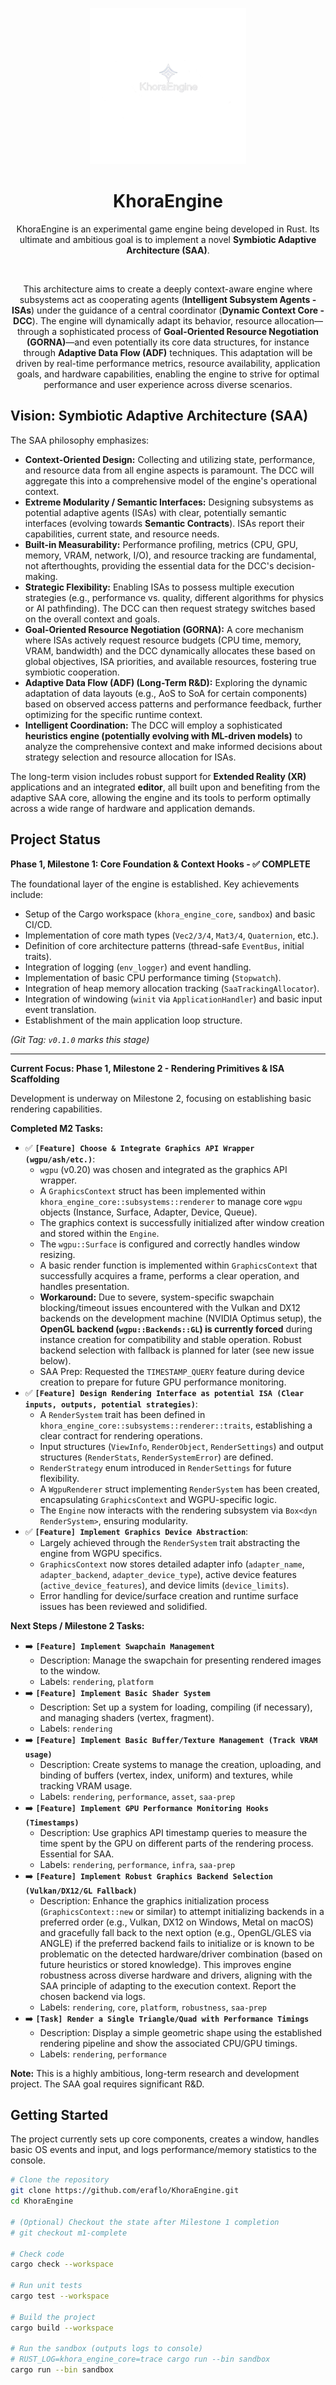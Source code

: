       
<p align="center">
  <img src="assets/logos/khora_full_logo.png" alt="KhoraEngine Logo" width="250">
</p>


<h1 align="center">KhoraEngine</h1>
<p align="center">
    KhoraEngine is an experimental game engine being developed in Rust. Its ultimate and ambitious goal is to implement a novel <strong>Symbiotic Adaptive Architecture (SAA)</strong>.
</p>

</br>

<p align="center">
This architecture aims to create a deeply context-aware engine where subsystems act as cooperating agents (<strong>Intelligent Subsystem Agents - ISAs</strong>) under the guidance of a central coordinator (<strong>Dynamic Context Core - DCC</strong>). The engine will dynamically adapt its behavior, resource allocation—through a sophisticated process of <strong>Goal-Oriented Resource Negotiation (GORNA)</strong>—and even potentially its core data structures, for instance through <strong>Adaptive Data Flow (ADF)</strong> techniques. This adaptation will be driven by real-time performance metrics, resource availability, application goals, and hardware capabilities, enabling the engine to strive for optimal performance and user experience across diverse scenarios.
</p>

## Vision: Symbiotic Adaptive Architecture (SAA)

The SAA philosophy emphasizes:

*   **Context-Oriented Design:** Collecting and utilizing state, performance, and resource data from all engine aspects is paramount. The DCC will aggregate this into a comprehensive model of the engine's operational context.
*   **Extreme Modularity / Semantic Interfaces:** Designing subsystems as potential adaptive agents (ISAs) with clear, potentially semantic interfaces (evolving towards **Semantic Contracts**). ISAs report their capabilities, current state, and resource needs.
*   **Built-in Measurability:** Performance profiling, metrics (CPU, GPU, memory, VRAM, network, I/O), and resource tracking are fundamental, not afterthoughts, providing the essential data for the DCC's decision-making.
*   **Strategic Flexibility:** Enabling ISAs to possess multiple execution strategies (e.g., performance vs. quality, different algorithms for physics or AI pathfinding). The DCC can then request strategy switches based on the overall context and goals.
*   **Goal-Oriented Resource Negotiation (GORNA):** A core mechanism where ISAs actively request resource budgets (CPU time, memory, VRAM, bandwidth) and the DCC dynamically allocates these based on global objectives, ISA priorities, and available resources, fostering true symbiotic cooperation.
*   **Adaptive Data Flow (ADF) (Long-Term R&D):** Exploring the dynamic adaptation of data layouts (e.g., AoS to SoA for certain components) based on observed access patterns and performance feedback, further optimizing for the specific runtime context.
*   **Intelligent Coordination:** The DCC will employ a sophisticated **heuristics engine (potentially evolving with ML-driven models)** to analyze the comprehensive context and make informed decisions about strategy selection and resource allocation for ISAs.

The long-term vision includes robust support for **Extended Reality (XR)** applications and an integrated **editor**, all built upon and benefiting from the adaptive SAA core, allowing the engine and its tools to perform optimally across a wide range of hardware and application demands.

## Project Status

**Phase 1, Milestone 1: Core Foundation & Context Hooks - ✅ COMPLETE**

The foundational layer of the engine is established. Key achievements include:

*   Setup of the Cargo workspace (`khora_engine_core`, `sandbox`) and basic CI/CD.
*   Implementation of core math types (`Vec2/3/4`, `Mat3/4`, `Quaternion`, etc.).
*   Definition of core architecture patterns (thread-safe `EventBus`, initial traits).
*   Integration of logging (`env_logger`) and event handling.
*   Implementation of basic CPU performance timing (`Stopwatch`).
*   Integration of heap memory allocation tracking (`SaaTrackingAllocator`).
*   Integration of windowing (`winit` via `ApplicationHandler`) and basic input event translation.
*   Establishment of the main application loop structure.

*(Git Tag: `v0.1.0` marks this stage)*

---

**Current Focus: Phase 1, Milestone 2 - Rendering Primitives & ISA Scaffolding**

Development is underway on Milestone 2, focusing on establishing basic rendering capabilities.

**Completed M2 Tasks:**

*   ✅ **`[Feature] Choose & Integrate Graphics API Wrapper (wgpu/ash/etc.)`**:
    *   `wgpu` (v0.20) was chosen and integrated as the graphics API wrapper.
    *   A `GraphicsContext` struct has been implemented within `khora_engine_core::subsystems::renderer` to manage core `wgpu` objects (Instance, Surface, Adapter, Device, Queue).
    *   The graphics context is successfully initialized after window creation and stored within the `Engine`.
    *   The `wgpu::Surface` is configured and correctly handles window resizing.
    *   A basic render function is implemented within `GraphicsContext` that successfully acquires a frame, performs a clear operation, and handles presentation.
    *   **Workaround:** Due to severe, system-specific swapchain blocking/timeout issues encountered with the Vulkan and DX12 backends on the development machine (NVIDIA Optimus setup), the **OpenGL backend (`wgpu::Backends::GL`) is currently forced** during instance creation for compatibility and stable operation. Robust backend selection with fallback is planned for later (see new issue below).
    *   SAA Prep: Requested the `TIMESTAMP_QUERY` feature during device creation to prepare for future GPU performance monitoring.
*   ✅ **`[Feature] Design Rendering Interface as potential ISA (Clear inputs, outputs, potential strategies)`**:
    *   A `RenderSystem` trait has been defined in `khora_engine_core::subsystems::renderer::traits`, establishing a clear contract for rendering operations.
    *   Input structures (`ViewInfo`, `RenderObject`, `RenderSettings`) and output structures (`RenderStats`, `RenderSystemError`) are defined.
    *   `RenderStrategy` enum introduced in `RenderSettings` for future flexibility.
    *   A `WgpuRenderer` struct implementing `RenderSystem` has been created, encapsulating `GraphicsContext` and WGPU-specific logic.
    *   The `Engine` now interacts with the rendering subsystem via `Box<dyn RenderSystem>`, ensuring modularity.
*   ✅ **`[Feature] Implement Graphics Device Abstraction`**:
    *   Largely achieved through the `RenderSystem` trait abstracting the engine from WGPU specifics.
    *   `GraphicsContext` now stores detailed adapter info (`adapter_name`, `adapter_backend`, `adapter_device_type`), active device features (`active_device_features`), and device limits (`device_limits`).
    *   Error handling for device/surface creation and runtime surface issues has been reviewed and solidified.


**Next Steps / Milestone 2 Tasks:**

*   ➡️ **`[Feature] Implement Swapchain Management`**
    *   Description: Manage the swapchain for presenting rendered images to the window.
    *   Labels: `rendering`, `platform`
*   ➡️ **`[Feature] Implement Basic Shader System`**
    *   Description: Set up a system for loading, compiling (if necessary), and managing shaders (vertex, fragment).
    *   Labels: `rendering`
*   ➡️ **`[Feature] Implement Basic Buffer/Texture Management (Track VRAM usage)`**
    *   Description: Create systems to manage the creation, uploading, and binding of buffers (vertex, index, uniform) and textures, while tracking VRAM usage.
    *   Labels: `rendering`, `performance`, `asset`, `saa-prep`
*   ➡️ **`[Feature] Implement GPU Performance Monitoring Hooks (Timestamps)`**
    *   Description: Use graphics API timestamp queries to measure the time spent by the GPU on different parts of the rendering process. Essential for SAA.
    *   Labels: `rendering`, `performance`, `infra`, `saa-prep`
*   ➡️ **`[Feature] Implement Robust Graphics Backend Selection (Vulkan/DX12/GL Fallback)`**
    *   Description: Enhance the graphics initialization process (`GraphicsContext::new` or similar) to attempt initializing backends in a preferred order (e.g., Vulkan, DX12 on Windows, Metal on macOS) and gracefully fall back to the next option (e.g., OpenGL/GLES via ANGLE) if the preferred backend fails to initialize or is known to be problematic on the detected hardware/driver combination (based on future heuristics or stored knowledge). This improves engine robustness across diverse hardware and drivers, aligning with the SAA principle of adapting to the execution context. Report the chosen backend via logs.
    *   Labels: `rendering`, `core`, `platform`, `robustness`, `saa-prep`
*   ➡️ **`[Task] Render a Single Triangle/Quad with Performance Timings`**
    *   Description: Display a simple geometric shape using the established rendering pipeline and show the associated CPU/GPU timings.
    *   Labels: `rendering`, `performance`

**Note:** This is a highly ambitious, long-term research and development project. The SAA goal requires significant R&D.

## Getting Started

The project currently sets up core components, creates a window, handles basic OS events and input, and logs performance/memory statistics to the console.

```bash
# Clone the repository
git clone https://github.com/eraflo/KhoraEngine.git
cd KhoraEngine

# (Optional) Checkout the state after Milestone 1 completion
# git checkout m1-complete

# Check code
cargo check --workspace

# Run unit tests
cargo test --workspace

# Build the project
cargo build --workspace

# Run the sandbox (outputs logs to console)
# RUST_LOG=khora_engine_core=trace cargo run --bin sandbox
cargo run --bin sandbox